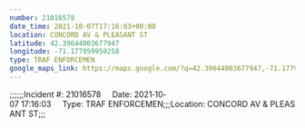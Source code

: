 ```yaml
---
number: 21016578
date_time: 2021-10-07T17:16:03+00:00
location: CONCORD AV & PLEASANT ST
latitude: 42.39644003677947
longitude: -71.177959950258
type: TRAF ENFORCEMEN
google_maps_link: https://maps.google.com/?q=42.39644003677947,-71.177959950258
---
```


;;;;;;Incident #: 21016578     Date: 2021‐10‐07 17:16:03     Type: TRAF ENFORCEMEN;;;Location: CONCORD AV & PLEASANT ST;;;
